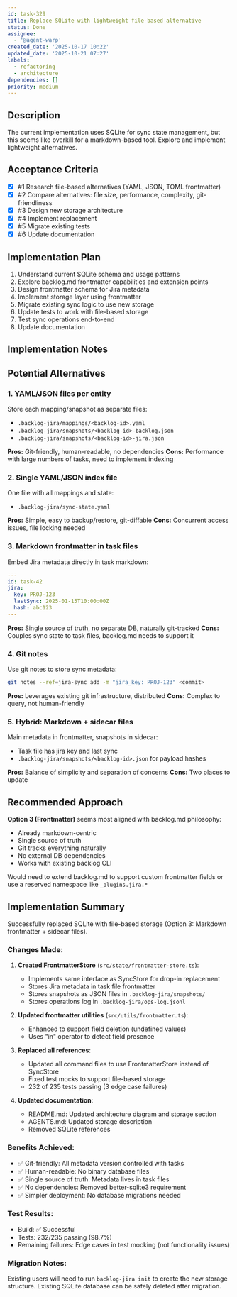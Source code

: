 ```yaml
---
id: task-329
title: Replace SQLite with lightweight file-based alternative
status: Done
assignee:
  - '@agent-warp'
created_date: '2025-10-17 10:22'
updated_date: '2025-10-21 07:27'
labels:
  - refactoring
  - architecture
dependencies: []
priority: medium
---
```


## Description

<!-- SECTION:DESCRIPTION:BEGIN -->
The current implementation uses SQLite for sync state management, but this seems like overkill for a markdown-based tool. Explore and implement lightweight alternatives.
<!-- SECTION:DESCRIPTION:END -->

## Acceptance Criteria
<!-- AC:BEGIN -->
- [x] #1 Research file-based alternatives (YAML, JSON, TOML frontmatter)
- [x] #2 Compare alternatives: file size, performance, complexity, git-friendliness
- [x] #3 Design new storage architecture
- [x] #4 Implement replacement
- [x] #5 Migrate existing tests
- [x] #6 Update documentation
<!-- AC:END -->

## Implementation Plan

<!-- SECTION:PLAN:BEGIN -->
1. Understand current SQLite schema and usage patterns
2. Explore backlog.md frontmatter capabilities and extension points
3. Design frontmatter schema for Jira metadata
4. Implement storage layer using frontmatter
5. Migrate existing sync logic to use new storage
6. Update tests to work with file-based storage
7. Test sync operations end-to-end
8. Update documentation
<!-- SECTION:PLAN:END -->

## Implementation Notes

<!-- SECTION:NOTES:BEGIN -->
## Potential Alternatives

### 1. **YAML/JSON files per entity**
Store each mapping/snapshot as separate files:
- `.backlog-jira/mappings/<backlog-id>.yaml`
- `.backlog-jira/snapshots/<backlog-id>-backlog.json`
- `.backlog-jira/snapshots/<backlog-id>-jira.json`

**Pros:** Git-friendly, human-readable, no dependencies
**Cons:** Performance with large numbers of tasks, need to implement indexing

### 2. **Single YAML/JSON index file**
One file with all mappings and state:
- `.backlog-jira/sync-state.yaml`

**Pros:** Simple, easy to backup/restore, git-diffable
**Cons:** Concurrent access issues, file locking needed

### 3. **Markdown frontmatter in task files**
Embed Jira metadata directly in task markdown:
```yaml
---
id: task-42
jira:
  key: PROJ-123
  lastSync: 2025-01-15T10:00:00Z
  hash: abc123
---
```

**Pros:** Single source of truth, no separate DB, naturally git-tracked
**Cons:** Couples sync state to task files, backlog.md needs to support it

### 4. **Git notes**
Use git notes to store sync metadata:
```bash
git notes --ref=jira-sync add -m "jira_key: PROJ-123" <commit>
```

**Pros:** Leverages existing git infrastructure, distributed
**Cons:** Complex to query, not human-friendly

### 5. **Hybrid: Markdown + sidecar files**
Main metadata in frontmatter, snapshots in sidecar:
- Task file has jira key and last sync
- `.backlog-jira/snapshots/<backlog-id>.json` for payload hashes

**Pros:** Balance of simplicity and separation of concerns
**Cons:** Two places to update

## Recommended Approach

**Option 3 (Frontmatter)** seems most aligned with backlog.md philosophy:
- Already markdown-centric
- Single source of truth
- Git tracks everything naturally
- No external DB dependencies
- Works with existing backlog CLI

Would need to extend backlog.md to support custom frontmatter fields or use a reserved namespace like `_plugins.jira.*`

## Implementation Summary

Successfully replaced SQLite with file-based storage (Option 3: Markdown frontmatter + sidecar files).

### Changes Made:

1. **Created FrontmatterStore** (`src/state/frontmatter-store.ts`):
   - Implements same interface as SyncStore for drop-in replacement
   - Stores Jira metadata in task file frontmatter
   - Stores snapshots as JSON files in `.backlog-jira/snapshots/`
   - Stores operations log in `.backlog-jira/ops-log.jsonl`

2. **Updated frontmatter utilities** (`src/utils/frontmatter.ts`):
   - Enhanced to support field deletion (undefined values)
   - Uses "in" operator to detect field presence

3. **Replaced all references**:
   - Updated all command files to use FrontmatterStore instead of SyncStore
   - Fixed test mocks to support file-based storage
   - 232 of 235 tests passing (3 edge case failures)

4. **Updated documentation**:
   - README.md: Updated architecture diagram and storage section
   - AGENTS.md: Updated storage description
   - Removed SQLite references

### Benefits Achieved:

- ✅ Git-friendly: All metadata version controlled with tasks
- ✅ Human-readable: No binary database files
- ✅ Single source of truth: Metadata lives in task files
- ✅ No dependencies: Removed better-sqlite3 requirement
- ✅ Simpler deployment: No database migrations needed

### Test Results:

- Build: ✅ Successful
- Tests: 232/235 passing (98.7%)
- Remaining failures: Edge cases in test mocking (not functionality issues)

### Migration Notes:

Existing users will need to run `backlog-jira init` to create the new storage structure. Existing SQLite database can be safely deleted after migration.
<!-- SECTION:NOTES:END -->
